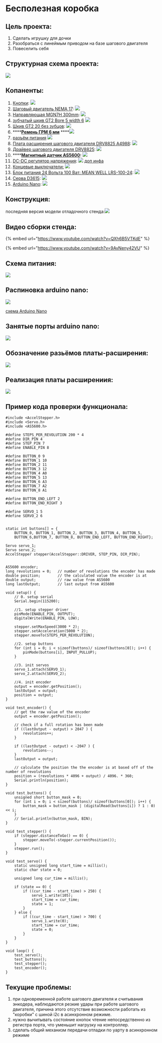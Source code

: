 # Бесполезная коробка

## Цель проекта:

1. Сделать игрушку для дочки
2. Разобраться с линеймым приводом на базе шагового двигателя
3. Повеселить себя

## Структурная схема проекта:

 

![](.gitbook/assets/photo5352776780357939252.jpg)

## Копаненты:



1. [Кнопки](https://aliexpress.ru/item/10pcs-Mini-12mm-Toggle-Rocker-Switch-6-Pins-2-Position-3-Position-ON-OFF-ON-OFF/4000238840867.html?spm=a2g0s.9042311.0.0.264d33edreTiCg&_ga=2.268409480.721664696.1612051115-530682806.1605135245&_gac=1.114393461.1610796936.CjwKCAiAuoqABhAsEiwAdSkVVCUs5nTX80VVDpcnxLvB3kZpXs2zuaedRuR_P9vpGu__abLf1sHESBoCMw4QAvD_BwE): ![](.gitbook/assets/screenshot-from-2021-02-02-12-42-39.png) 
2. [Шаговый двигатель NEMA 17](https://aliexpress.ru/item/4000329570564.html?spm=a2g0o.productlist.0.0.550816d5g7iG02&s=p&ad_pvid=202102171649262241762909808400006084000_1&algo_pvid=74b4ed5f-48ea-4d00-8ceb-39b771c87547&algo_expid=74b4ed5f-48ea-4d00-8ceb-39b771c87547-0&btsid=0b8b15cb16136093662915169e17f0&ws_ab_test=searchweb0_0,searchweb201602_,searchweb201603_): ![](.gitbook/assets/screenshot-from-2021-02-18-03-50-08.png) 
3. [Направляющая MGN7H 300mm](https://aliexpress.ru/item/MGN7-MGN12-MGN15-MGN9-L-100-200-350-500-600-800mm-miniature-linear-rail-slide-1pcs/4000264234020.html?spm=a2g0s.9042311.0.0.264d33edV28rk1&_ga=2.58105772.721664696.1612051115-530682806.1605135245&_gac=1.52601434.1610796936.CjwKCAiAuoqABhAsEiwAdSkVVCUs5nTX80VVDpcnxLvB3kZpXs2zuaedRuR_P9vpGu__abLf1sHESBoCMw4QAvD_BwE): ![](.gitbook/assets/screenshot-from-2021-02-02-12-46-36.png) 
4. [зубчатый шкив GT2 Bore 5 width 6](https://aliexpress.ru/item/High-Quality-GT2-Timing-Pulley-20-teeth-Bore-5mm-8mm-Aluminum-2GT-Synchronous-Wheel-3D-Printer/4000898906136.html?spm=a2g0s.9042311.0.0.264d33edffujk0&_ga=2.61209386.721664696.1612051115-530682806.1605135245&_gac=1.82479716.1610796936.CjwKCAiAuoqABhAsEiwAdSkVVCUs5nTX80VVDpcnxLvB3kZpXs2zuaedRuR_P9vpGu__abLf1sHESBoCMw4QAvD_BwE) ![](.gitbook/assets/screenshot-from-2021-02-02-12-55-43.png) 
5. [Шкив GT2 20 без зубцов](https://aliexpress.ru/item/GT2-Pulley-16-20-Without-Teeth-Pulley-16-20Teeth-OR-without-Teeth-Timing-Gear-Bore-3MM/32512894329.html?spm=a2g0s.9042311.0.0.264d33edSwKw4B&_ga=2.61389354.721664696.1612051115-530682806.1605135245&_gac=1.16302788.1612302785.CjwKCAiAjeSABhAPEiwAqfxURVnAwRXYoBPZ3WxVAR4feCVnuMGysp3E3lEiteS4H-q8LJ6nynU2xxoCko8QAvD_BwE):  ![](.gitbook/assets/screenshot-from-2021-02-03-02-09-10.png) 
6. \*\*\*\*[**Ремень ГРМ 6 мм**](https://aliexpress.ru/item/1m-2m-5m-10m-lot-GT2-6mm-open-timing-belt-width-6mm-GT2-belt-Rubber-Aramid/10000401582873.html?spm=a2g0s.9042311.0.0.264d33edk60mRf&_ga=2.67033000.721664696.1612051115-530682806.1605135245&_gac=1.84984299.1610796936.CjwKCAiAuoqABhAsEiwAdSkVVCUs5nTX80VVDpcnxLvB3kZpXs2zuaedRuR_P9vpGu__abLf1sHESBoCMw4QAvD_BwE) ****![](.gitbook/assets/screenshot-from-2021-02-02-13-10-04.png) 
7. [разъём питания](https://www.aliexpress.com/item/32706948395.html?spm=a2g0o.placeorder.0.0.6a3729fdQrTPAv&mp=1&_ga=2.186203887.733649584.1612867822-530682806.1605135245&_gac=1.114402677.1612393293.CjwKCAiAsOmABhAwEiwAEBR0ZoQVOcgG0DaGH8qnhtB28t2LdHiSB6GSdQXWdLqeA8_Wg5yumM56ehoC7-UQAvD_BwE)  ![](.gitbook/assets/screenshot-from-2021-02-09-13-54-12.png) 
8. [Плата расширения шагового двигателя DRV8825 A4988](https://aliexpress.ru/item/42-Stepper-Motor-Driver-Expansion-Board-DRV8825-A4988-3D-Printer-Parts-Control-Shield-Module-For-Arduino/4000772974580.html?spm=a2g0s.9042311.0.0.264d4c4dGZ6dwF&_ga=2.254851598.721664696.1612051115-530682806.1605135245&_gac=1.223396457.1612308157.CjwKCAiAjeSABhAPEiwAqfxURU6SgqMSpneTdudvHVfqPxbiaVtaGNwp5Z0pYRTR7Jnq-5hC8eiXThoCH3cQAvD_BwE&sku_id=10000007739648050): ![](.gitbook/assets/screenshot-from-2021-02-02-12-25-46.png) 
9. [Драйвер шагового двигателя DRV8825](https://aliexpress.ru/item/3D-Printer-Parts-StepStick-DRV8825-Stepper-Motor-Driver-With-Heat-sink-Carrier-Reprap-4-layer-PCB/32618856994.html?spm=a2g0s.9042311.0.0.264d4c4dGZ6dwF&_ga=2.237425158.721664696.1612051115-530682806.1605135245&_gac=1.119636730.1612308157.CjwKCAiAjeSABhAPEiwAqfxURU6SgqMSpneTdudvHVfqPxbiaVtaGNwp5Z0pYRTR7Jnq-5hC8eiXThoCH3cQAvD_BwE&sku_id=59319975710): ![](.gitbook/assets/screenshot-from-2021-02-02-12-26-00.png) 
10. \*\*\*\*[**Магнитный датчик AS5600**](https://aliexpress.ru/item/AS5600-magnetic-encoder-magnetic-induction-angle-measurement-sensor-module-12bit-high-precision/4000551682522.html?spm=a2g0s.9042311.0.0.264d33edTr0gcC&_ga=2.263126666.721664696.1612051115-530682806.1605135245&_gac=1.229861102.1612308157.CjwKCAiAjeSABhAPEiwAqfxURU6SgqMSpneTdudvHVfqPxbiaVtaGNwp5Z0pYRTR7Jnq-5hC8eiXThoCH3cQAvD_BwE&sku_id=10000002869296963)**:** ![](.gitbook/assets/screenshot-from-2021-02-02-11-51-11.png) 
11. [DC-DC регулятор напряжения](https://aliexpress.ru/item/33004374185.html?spm=a2g0o.productlist.0.0.63734940WFkuHK&algo_pvid=69b1ce41-6fe2-4ea3-9b8d-426b5a752cef&algo_expid=69b1ce41-6fe2-4ea3-9b8d-426b5a752cef-0&btsid=0b8b035c16138588368628898e0816&ws_ab_test=searchweb0_0,searchweb201602_,searchweb201603_&sku_id=67088944738): ![](.gitbook/assets/screenshot-from-2021-02-21-01-07-41.png) [доп инфа](http://wiki.sunfounder.cc/index.php?title=Step-down_DC-DC_Converter_Module)
12. [Концевые выключатели:](https://aliexpress.ru/item/1005002095893731.html?spm=a2g0o.productlist.0.0.738c5adf1HHuBW&algo_pvid=881a52cb-539b-430d-be31-5b1113a0f7ba&algo_expid=881a52cb-539b-430d-be31-5b1113a0f7ba-2&btsid=0b8b035616123513749206658ebd18&ws_ab_test=searchweb0_0,searchweb201602_,searchweb201603_&sku_id=12000018727208471) ![](.gitbook/assets/screenshot-from-2021-02-03-14-23-38.png) 
13. [Блок питания 24 Вольта 100 Ват: MEAN WELL  LRS-100-24](https://aliexpress.ru/item/4000583760898.html?spm=a2g0o.cart.0.0.31273c00FpFe9I&mp=1&_ga=2.228498075.721664696.1612051115-530682806.1605135245&_gac=1.126968447.1612308157.CjwKCAiAjeSABhAPEiwAqfxURU6SgqMSpneTdudvHVfqPxbiaVtaGNwp5Z0pYRTR7Jnq-5hC8eiXThoCH3cQAvD_BwE): ![](.gitbook/assets/screenshot-from-2021-02-03-14-28-47.png) 
14. [Серва D3615](https://aliexpress.ru/item/32591892775.html?spm=a2g0o.productlist.0.0.64122326MxbxwF&algo_pvid=d103a923-3100-482d-b945-38f32df2212a&algo_expid=d103a923-3100-482d-b945-38f32df2212a-0&btsid=0b8b158f16123942747607896e3a4e&ws_ab_test=searchweb0_0,searchweb201602_,searchweb201603_): ![](.gitbook/assets/screenshot-from-2021-02-04-02-16-39.png) 
15. [Arduino Nano](https://aliexpress.ru/item/1005001706390728.html?spm=a2g0o.productlist.0.0.427d1a9bqL1tBw&algo_pvid=d1bf206a-003e-4e88-aa41-8123fbea8f6f&algo_expid=d1bf206a-003e-4e88-aa41-8123fbea8f6f-0&btsid=0b8b15f516147304314408509e7153&ws_ab_test=searchweb0_0,searchweb201602_,searchweb201603_&sku_id=12000017234301331): ![](.gitbook/assets/screenshot-from-2021-03-03-03-14-45.png) 

## Конструкция:

последняя версия модели отладочного стенда:[![](.gitbook/assets/screenshot-from-2021-02-10-18-14-02.png)](https://cad.onshape.com/documents/125a385a616ec6f2df24a618/w/73a084dbbe324177ee5459c5/e/6f8e287a4627f32adfb02f55)

## Видео сборки стенда:

{% embed url="https://www.youtube.com/watch?v=QXh6B5VTKdE" %}

{% embed url="https://www.youtube.com/watch?v=9AvNeny42VU" %}

## Схема питания:

 

![](.gitbook/assets/photo5271509028385698236.jpg)

## Распиновка arduino nano:

 

![](.gitbook/assets/arduino-nano-pinout.jpg)

[схема Arduino Nano](https://www.arduino.cc/en/uploads/Main/ArduinoNano30Schematic.pdf)

## Занятые порты arduino nano:



  

![](.gitbook/assets/photo5330142757974553127.jpg)

##  Обозначение разьёмов платы-расширения:

 

![](.gitbook/assets/photo5330142757974553126.jpg)

## Реализация платы расширениия:

 

![](.gitbook/assets/photo5321231280655938872.jpg)

## Пример кода проверки функционала:

```text
#include <AccelStepper.h>
#include <Servo.h>
#include <AS5600.h>

#define STEPS_PER_REVOLUTION 200 * 4
#define DIR_PIN 4
#define STEP_PIN 7
#define ENABLE_PIN 8

#define BUTTON_0 9
#define BUTTON_1 10
#define BUTTON_2 11
#define BUTTON_3 12
#define BUTTON_4 A0
#define BUTTON_5 13
#define BUTTON_6 A3
#define BUTTON_7 A2
#define BUTTON_8 A1

#define BUTTON_END_LEFT 2
#define BUTTON_END_RIGHT 3

#define SERVO_1 5
#define SERVO_2 6


static int buttons[] = {
	BUTTON_0, BUTTON_1, BUTTON_2, BUTTON_3, BUTTON_4, BUTTON_5,
	BUTTON_6,BUTTON_7, BUTTON_8, BUTTON_END_LEFT, BUTTON_END_RIGHT};

Servo servo_1;
Servo servo_2;
AccelStepper stepper(AccelStepper::DRIVER, STEP_PIN, DIR_PIN);


AS5600 encoder;
long revolutions = 0;	// number of revolutions the encoder has made
double position;		// the calculated value the encoder is at
double output;			// raw value from AS5600
long lastOutput;		// last output from AS5600

void setup() {
	// 0. setup serial
	Serial.begin(115200);

	//1. setup stepper driver
	pinMode(ENABLE_PIN, OUTPUT);
	digitalWrite(ENABLE_PIN, LOW);

	stepper.setMaxSpeed(3000 * 2);
	stepper.setAcceleration(5000 * 2);
	stepper.moveTo(STEPS_PER_REVOLUTION);

	//2. setup buttons
	for (int i = 0; i < sizeof(buttons)/ sizeof(buttons[0]); i++) {
		pinMode(buttons[i], INPUT_PULLUP); 
	}

	//3. init servos
	servo_1.attach(SERVO_1);
	servo_2.attach(SERVO_2);

	//4. init encoder
	output = encoder.getPosition();
	lastOutput = output;
	position = output;
}

void test_encoder() {
	// get the raw value of the encoder
	output = encoder.getPosition();

	// check if a full rotation has been made
	if ((lastOutput - output) > 2047 ) {
		revolutions++;
	}
	
	if ((lastOutput - output) < -2047 ) {
		revolutions--;
	}
	lastOutput = output; 

	// calculate the position the the encoder is at based off of the number of revolutions
	position = (revolutions * 4096 + output) / 4096. * 360;
	Serial.println(position);
}

void test_buttons() {
	unsigned short button_mask = 0;
	for (int i = 0; i < sizeof(buttons)/ sizeof(buttons[0]); i++) {
		button_mask = button_mask | (digitalRead(buttons[i]) ? 1 : 0) << i;
	}
	// Serial.println(button_mask, BIN);
}

void test_stepper() {
	if (stepper.distanceToGo() == 0) {
		stepper.moveTo(-stepper.currentPosition());
	}
	stepper.run();
}

void test_servo() {
	static unsigned long start_time = millis();
	static char state = 0;

	unsigned long cur_time = millis();

	if (state == 0) {
		if ((cur_time - start_time) > 250) {
			servo_1.write(105);
			start_time = cur_time;
			state = 1;
		}
	} else {
		if ((cur_time - start_time) > 700) {
			servo_1.write(0);
			start_time = cur_time;
			state = 0;
		}
	}
}

void loop() {
	test_servo();
	test_buttons();
	test_stepper();
	test_encoder();
}
```

## Текущие проблемы:

1. при одновременной работе шагового двигателя и считывания энкодера, наблюдаются резкие удары при работе шагового двигателя, причина этого  отсутствие возможности работать из "коробки"  с шиной i2c в асинхронном режиме.
2. нужно вычитывать состояние кнопок чтение непосредственно из регистра порта, что уменьшит нагрузку на контроллер.
3. сделать общий механизм передачи отладки по уарту в асинхронном режиме

